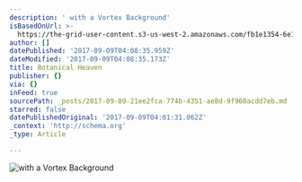 ```yaml
---
description: ' with a Vortex Background'
isBasedOnUrl: >-
  https://the-grid-user-content.s3-us-west-2.amazonaws.com/fb1e1354-6e13-4f18-b624-4bc7375daa49.jpg
author: []
datePublished: '2017-09-09T04:08:35.959Z'
dateModified: '2017-09-09T04:08:35.173Z'
title: Botanical Heaven
publisher: {}
via: {}
inFeed: true
sourcePath: _posts/2017-09-09-21ee2fca-774b-4351-ae8d-9f960acdd7eb.md
starred: false
datePublishedOriginal: '2017-09-09T04:01:31.062Z'
_context: 'http://schema.org'
_type: Article

---
```

![ with a Vortex Background](https://the-grid-user-content.s3-us-west-2.amazonaws.com/fb1e1354-6e13-4f18-b624-4bc7375daa49.jpg)